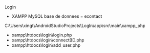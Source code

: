 Login


+ XAMPP MySQL base de donnees = econtact

C:\Users\xingt\AndroidStudioProjects\LogIn\app\src\main\xampp_php
- xampp\htdocs\login\login.php
- xampp\htdocs\login\connectBD.php
- xampp\htdocs\login\add_user.php
